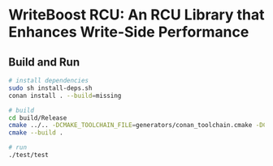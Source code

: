 # WriteBoost RCU: An RCU Library that Enhances Write-Side Performance

## Build and Run

```sh
# install dependencies
sudo sh install-deps.sh
conan install . --build=missing

# build
cd build/Release
cmake ../.. -DCMAKE_TOOLCHAIN_FILE=generators/conan_toolchain.cmake -DCMAKE_BUILD_TYPE=Release
cmake --build .

# run
./test/test
```